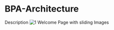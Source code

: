 # BPA-Architecture
Description
![1 Welcome Page with sliding Images](https://github.com/nafizimtiazkhan/bpa-architecture/assets/89006600/d2c9af6c-38a8-4a02-8aa2-f623d44629d5)

